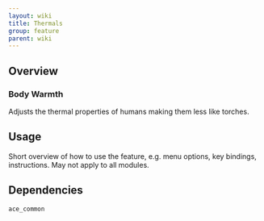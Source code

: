 ```yaml
---
layout: wiki
title: Thermals
group: feature
parent: wiki
---
```


## Overview

### Body Warmth
Adjusts the thermal properties of humans making them less like torches.


## Usage

Short overview of how to use the feature, e.g. menu options, key bindings, 
instructions. May not apply to all modules.


## Dependencies

`ace_common`
